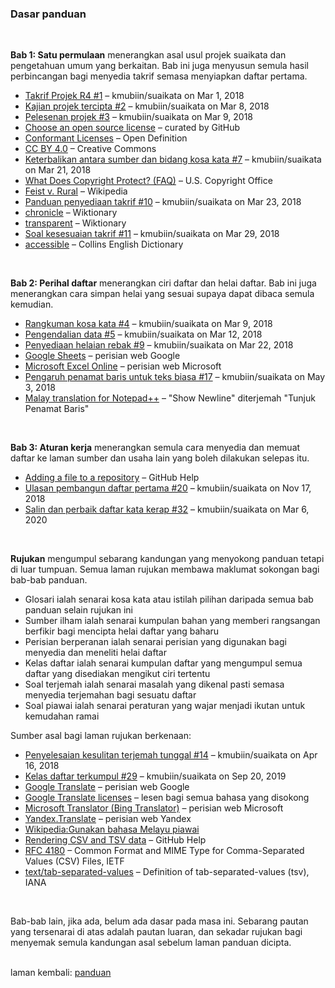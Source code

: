 ---
---

### Dasar panduan
&ensp;  

**Bab 1: Satu permulaan** menerangkan asal usul projek
suaikata dan pengetahuan umum yang berkaitan. Bab ini juga
menyusun semula hasil perbincangan bagi menyedia takrif
semasa menyiapkan daftar pertama.

- [Takrif Projek R4 #1][#1]
  &ndash; kmubiin/suaikata on Mar 1, 2018
- [Kajian projek tercipta #2][#2]
  &ndash; kmubiin/suaikata on Mar 8, 2018
- [Pelesenan projek #3][#3]
  &ndash; kmubiin/suaikata on Mar 9, 2018
- [Choose an open source license][14a]
  &ndash; curated by GitHub
- [Conformant Licenses][14b]
  &ndash; Open Definition
- [CC BY 4.0][14c]
  &ndash; Creative Commons
- [Keterbalikan antara sumber dan bidang kosa kata #7][#7]
  &ndash; kmubiin/suaikata on Mar 21, 2018
- [What Does Copyright Protect? (FAQ)][13a]
  &ndash; U.S. Copyright Office
- [Feist v. Rural][13b]
  &ndash; Wikipedia
- [Panduan penyediaan takrif #10][#10]
  &ndash; kmubiin/suaikata on Mar 23, 2018
- [chronicle][15a]
  &ndash; Wiktionary
- [transparent][15b]
  &ndash; Wiktionary
- [Soal kesesuaian takrif #11][#11]
  &ndash; kmubiin/suaikata on Mar 29, 2018
- [accessible][16a]
  &ndash; Collins English Dictionary

&nbsp;  

  [#1]: https://github.com/kmubiin/suaikata/issues/1
  [#2]: https://github.com/kmubiin/suaikata/issues/2
  [#3]: https://github.com/kmubiin/suaikata/issues/3
  [#7]: https://github.com/kmubiin/suaikata/issues/7
  [#10]: https://github.com/kmubiin/suaikata/issues/10
  [#11]: https://github.com/kmubiin/suaikata/issues/11
  [13a]: https://www.copyright.gov/help/faq/faq-protect.html
  [13b]: https://en.wikipedia.org/wiki/Feist_v._Rural
  [14a]: https://choosealicense.com/
  [14b]: https://opendefinition.org/licenses/
  [14c]: https://creativecommons.org/licenses/by/4.0/
  [15a]: https://en.wiktionary.org/wiki/chronicle
  [15b]: https://en.wiktionary.org/wiki/transparent
  [16a]: https://www.collinsdictionary.com/dictionary/english/accessible

**Bab 2: Perihal daftar** menerangkan ciri daftar dan helai
daftar. Bab ini juga menerangkan cara simpan helai yang
sesuai supaya dapat dibaca semula kemudian.

- [Rangkuman kosa kata #4][#4]
  &ndash; kmubiin/suaikata on Mar 9, 2018
- [Pengendalian data #5][#5]
  &ndash; kmubiin/suaikata on Mar 12, 2018
- [Penyediaan helaian rebak #9][#9]
  &ndash; kmubiin/suaikata on Mar 22, 2018
- [Google Sheets][23a]
  &ndash; perisian web Google
- [Microsoft Excel Online][23b]
  &ndash; perisian web Microsoft
- [Pengaruh penamat baris untuk teks biasa #17][#17]
  &ndash; kmubiin/suaikata on May 3, 2018
- [Malay translation for Notepad++][25a]
  &ndash; "Show Newline" diterjemah "Tunjuk Penamat Baris"

&nbsp;  

  [#4]: https://github.com/kmubiin/suaikata/issues/4
  [#5]: https://github.com/kmubiin/suaikata/issues/5
  [#9]: https://github.com/kmubiin/suaikata/issues/9
  [#17]: https://github.com/kmubiin/suaikata/issues/17
  [23a]: https://docs.google.com/spreadsheets/
  [23b]: https://office.live.com/start/Excel.aspx
  [25a]: https://github.com/notepad-plus-plus/notepad-plus-plus/blob/master/PowerEditor/installer/nativeLang/malay.xml

**Bab 3: Aturan kerja** menerangkan semula cara menyedia dan
memuat daftar ke laman sumber dan usaha lain yang boleh
dilakukan selepas itu.

- [Adding a file to a repository][32a]
  &ndash; GitHub Help
- [Ulasan pembangun daftar pertama #20][#20]
  &ndash; kmubiin/suaikata on Nov 17, 2018
- [Salin dan perbaik daftar kata kerap #32][#32]
  &ndash; kmubiin/suaikata on Mar 6, 2020

&nbsp;  

  [32a]: https://help.github.com/en/github/managing-files-in-a-repository/adding-a-file-to-a-repository
  [#20]: https://github.com/kmubiin/suaikata/issues/20
  [#32]: https://github.com/kmubiin/suaikata/issues/32

**Rujukan** mengumpul sebarang kandungan yang menyokong
panduan tetapi di luar tumpuan. Semua laman rujukan membawa
maklumat sokongan bagi bab-bab panduan.

- Glosari ialah senarai kosa kata atau istilah pilihan
daripada semua bab panduan selain rujukan ini
- Sumber ilham ialah senarai kumpulan bahan yang memberi
rangsangan berfikir bagi mencipta helai daftar yang baharu
- Perisian berperanan ialah senarai perisian yang digunakan
bagi menyedia dan meneliti helai daftar
- Kelas daftar ialah senarai kumpulan daftar yang mengumpul
semua daftar yang disediakan mengikut ciri tertentu
- Soal terjemah ialah senarai masalah yang dikenal pasti
semasa menyedia terjemahan bagi sesuatu daftar
- Soal piawai ialah senarai peraturan yang wajar menjadi
ikutan untuk kemudahan ramai

Sumber asal bagi laman rujukan berkenaan:

- [Penyelesaian kesulitan terjemah tunggal #14][#14]
  &ndash; kmubiin/suaikata on Apr 16, 2018
- [Kelas daftar terkumpul #29][#29]
  &ndash; kmubiin/suaikata on Sep 20, 2019
- [Google Translate][r1]
  &ndash; perisian web Google
- [Google Translate licenses][r2]
  &ndash; lesen bagi semua bahasa yang disokong
- [Microsoft Translator (Bing Translator)][r3]
  &ndash; perisian web Microsoft
- [Yandex.Translate][r4]
  &ndash; perisian web Yandex
- [Wikipedia:Gunakan bahasa Melayu piawai][r14a]
- [Rendering CSV and TSV data][r26a]
  &ndash; GitHub Help
- [RFC 4180][r26b]
  &ndash; Common Format and MIME Type for Comma-Separated
  Values (CSV) Files, IETF
- [text/tab-separated-values][r26c]
  &ndash; Definition of tab-separated-values (tsv), IANA

&nbsp;  

  [#14]: https://github.com/kmubiin/suaikata/issues/14
  [#29]: https://github.com/kmubiin/suaikata/issues/29
  [r1]: https://translate.google.com
  [r2]: https://translate.google.com/intl/en/about/license/
  [r3]: https://www.bing.com/translator/
  [r4]: https://translate.yandex.com/
  [r14a]: https://ms.wikipedia.org/wiki/Wikipedia:Gunakan_bahasa_Melayu_piawai
  [r26a]: https://help.github.com/articles/rendering-csv-and-tsv-data/
  [r26b]: https://tools.ietf.org/html/rfc4180
  [r26c]: https://www.iana.org/assignments/media-types/text/tab-separated-values

Bab-bab lain, jika ada, belum ada dasar pada masa ini.
Sebarang pautan yang tersenarai di atas adalah pautan
luaran, dan sekadar rujukan bagi menyemak semula kandungan
asal sebelum laman panduan dicipta.

&emsp;  
laman kembali: [panduan][0]

  [0]: index.md
